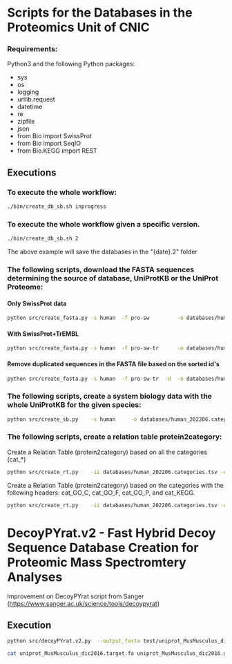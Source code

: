# Scripts for the Databases in the Proteomics Unit of CNIC

### Requirements:
Python3 and the following Python packages:
- sys
- os
- logging
- urllib.request
- datetime
- re
- zipfile
- json
- from Bio import SwissProt
- from Bio import SeqIO
- from Bio.KEGG import REST


## Executions

### To execute the whole workflow:
```bash
./bin/create_db_sb.sh inprogress
```


### To execute the whole workflow given a specific version.
```bash
./bin/create_db_sb.sh 2
```
The above example will save the databases in the "{date}.2" folder


### The following scripts, download the FASTA sequences determining the source of database, UniProtKB or the UniProt Proteome:

#### Only SwissProt data
```bash
python src/create_fasta.py -s human  -f pro-sw         -o databases/human_202206_pro-sw.fasta     -vv  &> logs/create_fasta.human.log
```
#### With SwissProt+TrEMBL
```bash
python src/create_fasta.py -s human  -f pro-sw-tr      -o databases/human_202206_pro-sw-tr.fasta  -vv  &> logs/create_fasta.human.log
```
#### Remove duplicated sequences in the FASTA file based on the sorted id's
```bash
python src/create_fasta.py -s human  -f pro-sw-tr  -d  -o databases/human_202206_pro-sw-tr.fasta  -vv  &> logs/create_fasta.human.log
```


### The following scripts, create a system biology data with the whole UniProtKB for the given species:
```bash
python src/create_sb.py    -s human     -o databases/human_202206.categories.tsv       -vv  &> logs/create_sb.human.log
```


### The following scripts, create a relation table protein2category:

Create a Relation Table (protein2category) based on all the categories (cat_*)
```bash
python src/create_rt.py    -ii databases/human_202206.categories.tsv -o databases/human_202206.q2c.tsv -i "Protein" -j "cat_*"
```

Create a Relation Table (protein2category) based on the categories with the following headers: cat_GO_C, cat_GO_F, cat_GO_P, and cat_KEGG.
```bash
python src/create_rt.py    -ii databases/human_202206.categories.tsv -o databases/human_202206.q2c.tsv -i "Protein" -j "cat_GO_C:cat_GO_F:cat_GO_P:cat_KEGG"

```


# DecoyPYrat.v2 - Fast Hybrid Decoy Sequence Database Creation for Proteomic Mass Spectromtery Analyses

Improvement on DecoyPYrat script from Sanger (https://www.sanger.ac.uk/science/tools/decoypyrat)

## Execution

```bash
python src/decoyPYrat.v2.py  --output_fasta test/uniprot_MusMusculus_dic2016.decoy.fasta  --decoy_prefix=DECOY test/uniprot_MusMusculus_dic2016.fasta

cat uniprot_MusMusculus_dic2016.target.fa uniprot_MusMusculus_dic2016.decoy.fasta > uniprot_MusMusculus_dic2016.target-decoy.fa
```




